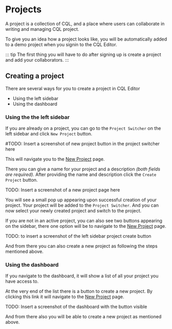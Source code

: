 # Projects

A project is a collection of CQL, and a place where users can collaborate in writing and managing CQL project.

To give you an idea how a project looks like, you will be automatically added to a demo project when you signin to the CQL Editor.

::: tip
The first thing you will have to do after signing up is create a project and add your collaborators.
:::

## Creating a project

There are several ways for you to create a project in CQL Editor

- Using the left sidebar
- Using the dashboard

### Using the the left sidebar

If you are already on a project, you can go to the `Project Switcher` on the left sidebar and click `New Project` button.

#TODO: Insert a screenshot of new project button in the project switcher here

This will navigate you to the [New Project](https://cql.ruky.me/new-project) page.

There you can give a name for your project and a description _(both fields are required)_. After providing the name and description click the `Create Project` button.

TODO: Insert a screenshot of a new project page here

You will see a small pop up appearing upon successful creation of your project. Your project will be added to the `Project Switcher`. And you can now select your newly created project and switch to the project.

If you are not in an active project, you can also see two buttons appearing on the sidebar, there one option will be to navigate to the [New Project](https://cql.ruky.me/new-project) page.

TODO: to insert a screenshot of the left sidebar project create button

And from there you can also create a new project as following the steps mentioned above.

### Using the dashboard

If you navigate to the dashboard, it will show a list of all your project you have access to.

At the very end of the list there is a button to create a new project. By clicking this link it will navigate to the [New Project](https://cql.ruky.me/new-project) page.

TODO: Insert a screenshot of the dashboard with the button visible

And from there also you will be able to create a new project as mentioned above.
